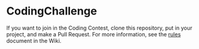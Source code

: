 # CodingChallenge

If you want to join in the Coding Contest, clone this repository, put in your project, and make a Pull Request.
For more information, see the 
[rules](https://github.com/PocketSprite/CodingChallenge/wiki/PocketSprite-Coding-Challenge) document in the Wiki.


